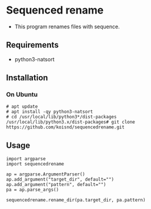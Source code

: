 # Sequenced rename

* This program renames files with sequence.

## Requirements

* python3-natsort

## Installation

### On Ubuntu

```
# apt update
# apt install -qy python3-natsort
# cd /usr/local/lib/python3*/dist-packages
/usr/local/lib/python3.x/dist-packages# git clone https://github.com/koisnd/sequencedrename.git
```

## Usage

```
import argparse
import sequencedrename

ap = argparse.ArgumentParser()
ap.add_argument("target_dir", default="")
ap.add_argument("pattern", default="")
pa = ap.parse_args()

sequencedrename.rename_dir(pa.target_dir, pa.pattern)
```
